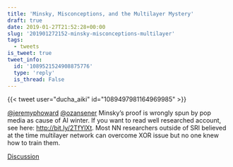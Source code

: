 ```yaml
---
title: 'Minsky, Misconceptions, and the Multilayer Mystery'
draft: true
date: 2019-01-27T21:52:28+00:00
slug: '201901272152-minsky-misconceptions-multilayer'
tags:
  - tweets
is_tweet: true
tweet_info:
  id: '1089521524908875776'
  type: 'reply'
  is_thread: False
---
```




{{< tweet user="ducha_aiki" id="1089497981164969985" >}}

[@jeremyphoward](https://x.com/jeremyphoward) [@ozansener](https://x.com/ozansener) Minsky’s proof is wrongly spun by pop media as cause of AI winter. If you want to read well researched account, see here: <http://bit.ly/2TfYlXt>. Most NN researchers outside of SRI  believed at the time multilayer network can overcome XOR issue but no one knew how to train them.

[Discussion](https://x.com/sytelus/status/1089521524908875776)
